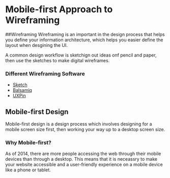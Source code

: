# Mobile-first Approach to Wireframing

##Wireframing
Wireframing is an important in the design process that helps you define your information architecture, which helps you easier define the layout when desgining the UI.

A common design workflow is sketchign out ideas onf pencil and paper, then use the sketches to make digital wireframes.

### Different Wireframing Software

- [Sketch](https://www.sketchapp.com)
- [Balsamiq](https://balsamiq.com)
- [UXPin](https://www.uxpin.com)

## Mobile-first Design
Mobile-first design is a design process which involves designing for a mobile screen size first, then working your way up to a desktop screen size.

### Why Mobile-first?
As of 2014, there are more people accessing the web through their mobile devices than through a desktop. This means that it is neceassry to make your website accessible and a user-friendly experience on a mobile device like a phone or tablet.
